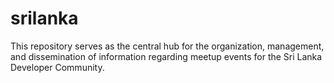 # srilanka
This repository serves as the central hub for the organization, management, and dissemination of information regarding meetup events for the Sri Lanka Developer Community.
